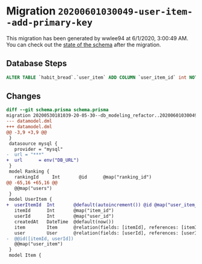 # Migration `20200601030049-user-item--add-primary-key`

This migration has been generated by wwlee94 at 6/1/2020, 3:00:49 AM.
You can check out the [state of the schema](./schema.prisma) after the migration.

## Database Steps

```sql
ALTER TABLE `habit_bread`.`user_item` ADD COLUMN `user_item_id` int NOT NULL  AUTO_INCREMENT;
```

## Changes

```diff
diff --git schema.prisma schema.prisma
migration 20200530181039-20-05-30--db_modeling_refactor..20200601030049-user-item--add-primary-key
--- datamodel.dml
+++ datamodel.dml
@@ -3,9 +3,9 @@
 }
 datasource mysql {
   provider = "mysql"
-  url = "***"
+  url      = env("DB_URL")
 }
 model Ranking {
   rankingId     Int       @id      @map("ranking_id")
@@ -65,16 +65,16 @@
   @@map("users")
 }
 model UserItem {
+  userItemId  Int       @default(autoincrement()) @id @map("user_item_id")
   itemId      Int       @map("item_id")
   userId      Int       @map("user_id")
   createdAt   DateTime  @default(now())
   item        Item      @relation(fields: [itemId], references: [itemId])
   user        User      @relation(fields: [userId], references: [userId])
-  @@id([itemId, userId])
   @@map("user_item")
 }
 model Item {
```


